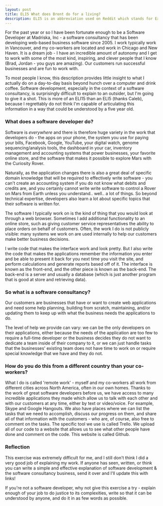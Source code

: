 ```yaml
---
layout: post
title: ELI5 What does Brent do for a living?
description: ELI5 is an abbreviation used on Reddit which stands for Explain Like I'm Five.
---
```


For the past year or so I have been fortunate enough to be a Software
Developer at Madriska, Inc - a software consultancy that has been
developing web-based business software since 2005. I work typically work in
Vancouver, and my co-workers are located and work in Chicago and New
Haven. It is a dream job - I have an incredible amount of autonomy and I
get to work with some of the most kind, inspiring, and clever people
that I know (Brad, Jordan - you guys are amazing). Our customers run
successful businesses and are fun to work with.

To most people I know, this description provides little insight to what I
actually do on a day-to-day basis beyond hunch over a computer and drink coffee.
Software development, especially in the context of a software consultancy, is
surprisingly difficult to explain to an outsider, but I'm going to give it a
shot. This is more of an ELI15 than an ELI5 (thanks Caleb), because I
regrettably do not think I'm capable of articulating this information in a way
that could be understood by a five year old.

### What does a software developer do?
Software is _everywhere_ and there is therefore huge variety in the work that
developers do - the apps on your phone, the system you use for paying your bills,
Facebook, Google, YouTube, your digital watch, genome sequencing/analysis tools,
the dashboard in your car, inventory management and accounting systems
that power businesses, your favorite online store, and the software
that makes it possible to explore Mars with the Curiosity Rover.

Naturally, as the application changes there is also a great deal of specific domain
knowledge that will be required to effectively write software - you
can't create an accounting system if you do not know what debits and
credits are, and you certainly cannot write write software to control a
Rover on Mars from Earth unless you understand.. well.. a lot of things.
So beyond technical expertise, developers also learn a lot about
specific topics that their software is written for.

The software I typically work on is the kind of thing that you would
look at through a web browser. Sometimes I add additional functionality to an
online store, such as giving customer service representatives the ability to
place orders on behalf of customers. Often, the work I do is not publicly
visible: many systems we work on are used internally to help our customers make
better business decisions.

I write code that makes the interface work and look pretty. But I also
write the code that makes the applications remember the information you
enter and be able to present it back for you next time you visit the
site, and perform calculations and generate reports based off of it. The
interface is known as the front-end, and the other piece is
known as the back-end. The back-end is a server and usually a database
(which is just another program that is good at store and retrieving data).

### So what is a software consultancy?
Our customers are businesses that have or want to create web applications and
need some help planning, building from scratch, maintaining, and/or updating
them to keep up with what the business needs the applications to do.

The level of help we provide can vary: we can be the only developers on
their applications, either because the needs of the application are too few
to require a full-time developer or the business decides they do not want
to dedicate a team inside of their company to it, or we can just handle
tasks that the businesses' existing team does not have time to work on
or require special knowledge that we have and they do not.

### How do you do this from a different country than your co-workers?
What I do is called 'remote work' - myself and my co-workers all work from
different cities across North America, often in our own homes. Thanks to the
work of great software developers before us, we have access to many incredible
applications they made which allow us to talk with each other and with our
customers at any time, either by text or video/voice. For example, Skype
and Google Hangouts. We also have places where we can list the tasks that we
need to accomplish, discuss our progress on them, and share all of that
information with the customers - who are, of course, also free to comment on
the tasks. The specific tool we use is called Trello. We upload all of our code
to a website that allows us to see what other people have done and
comment on the code. This website is called Github.

### Reflection
This exercise was extremely difficult for me, and I still don't think I
did a very good job of explaining my work. If anyone has seen, written, or
think you can write a simple and effective explanation of software development
& the software consultancy business, send it over and I'll update this with links!

If you're not a software developer, why not give this exercise a try -
explain enough of your job to do justice to its complexities, write so that it
can be understood by anyone, and do it in as few words as possible.
